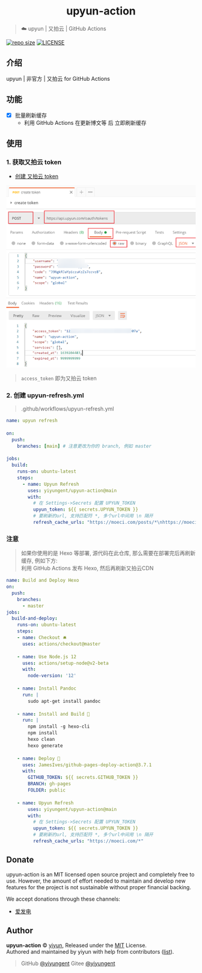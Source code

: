 <h1 align="center">upyun-action</h1>

> ☁️ upyun | 又拍云 | GitHub Actions

[![repo size](https://img.shields.io/github/repo-size/yiyungent/upyun-action.svg?style=flat)]()
[![LICENSE](https://img.shields.io/github/license/yiyungent/upyun-action.svg?style=flat)](https://github.com/yiyungent/upyun-action/blob/master/LICENSE)


## 介绍

upyun | 非官方 | 又拍云 for GitHub Actions

## 功能

- [x] 批量刷新缓存
  - 利用 GitHub Actions 在更新博文等 后 立即刷新缓存

## 使用

### 1. 获取又拍云 token

- [创建 又拍云 token](https://api.upyun.com/doc#/api/operation/oauth/POST%20%2Foauth%2Ftokens)

![通过 Postman 创建又拍云 token](screenshots/1.png)

> `access_token` 即为又拍云 token

### 2. 创建 upyun-refresh.yml

> .github/workflows/upyun-refresh.yml

```yml
name: upyun refresh

on:
  push:
    branches: [main] # 注意更改为你的 branch, 例如 master

jobs:
  build:
    runs-on: ubuntu-latest
    steps:
      - name: Upyun Refresh
        uses: yiyungent/upyun-action@main
        with:
          # 在 Settings->Secrets 配置 UPYUN_TOKEN
          upyun_token: ${{ secrets.UPYUN_TOKEN }}
          # 要刷新的url, 支持匹配符 *, 多个url中间用 \n 隔开
          refresh_cache_urls: "https://moeci.com/posts/*\nhttps://moeci.com/about"

```

### 注意

> 如果你使用的是 Hexo 等部署, 源代码在此仓库, 那么需要在部署完后再刷新缓存, 例如下方:       
> 利用 GitHub Actions 发布 Hexo, 然后再刷新又拍云CDN   

```yml
name: Build and Deploy Hexo
on:
  push:
    branches:
      - master
jobs:
  build-and-deploy:
    runs-on: ubuntu-latest
    steps:
    - name: Checkout 🛎️
      uses: actions/checkout@master
      
    - name: Use Node.js 12
      uses: actions/setup-node@v2-beta
      with:
        node-version: '12'

    - name: Install Pandoc
      run: |
        sudo apt-get install pandoc
        
    - name: Install and Build 🔧 
      run: |
        npm install -g hexo-cli
        npm install
        hexo clean
        hexo generate

    - name: Deploy 🚀
      uses: JamesIves/github-pages-deploy-action@3.7.1
      with:
        GITHUB_TOKEN: ${{ secrets.GITHUB_TOKEN }}
        BRANCH: gh-pages
        FOLDER: public

    - name: Upyun Refresh
        uses: yiyungent/upyun-action@main
        with:
          # 在 Settings->Secrets 配置 UPYUN_TOKEN
          upyun_token: ${{ secrets.UPYUN_TOKEN }}
          # 要刷新的url, 支持匹配符 *, 多个url中间用 \n 隔开
          refresh_cache_urls: "https://moeci.com/*"

```



## Donate

upyun-action is an MIT licensed open source project and completely free to use. However, the amount of effort needed to maintain and develop new features for the project is not sustainable without proper financial backing.

We accept donations through these channels:
- <a href="https://afdian.net/@yiyun" target="_blank">爱发电</a>

## Author

**upyun-action** © [yiyun](https://github.com/yiyungent), Released under the [MIT](./LICENSE) License.<br>
Authored and maintained by yiyun with help from contributors ([list](https://github.com/yiyungent/upyun-action/contributors)).

> GitHub [@yiyungent](https://github.com/yiyungent) Gitee [@yiyungent](https://gitee.com/yiyungent)


